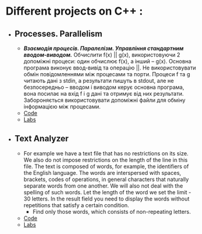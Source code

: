 # **Different projects on C++ :**

- ## **Processes. Parallelism**

   - **_Взаємодія процесів. Паралелізм. Управління стандартним вводом-виводом._** Обчислити f(x) || g(x), використовуючи 2 допоміжні процеси: один обчислює f(x), а інший – g(x). Основна програма виконує ввод-вивід та операцію ||. Не використовувати обмін повідомленнями між процесами та порти. Процеси f та g читають дані з stdin, а результати пишуть в stdout, але не безпосередньо – вводом і виводом керує основна програма, вона посилає на вхід f і g дані та отримує від них результати. Забороняється використовувати допоміжні файли для обміну інформацією між процесами.
   - [Code](https://github.com/ElizaLo/Practice-C-/blob/master/Processes.%20Parallelism/main.cpp)
   - [Labs](http://ttp.infosoft.ua/sp/lr3new.htm)

- ## **Text Analyzer**

   - For example we have a text file that has no restrictions on its size. We also do not impose restrictions on the length of the line in this file. The text is composed of words, for example, the identifiers of the English language. The words are interspersed with spaces, brackets, codes of operations, in general characters that naturally separate words from one another. We will also not deal with the spelling of such words. Let the length of the word we set the limit - 30 letters. In the result field you need to display the words without repetitions that satisfy a certain condition.
      - Find only those words, which consists of non-repeating letters.
   - [Code](https://github.com/ElizaLo/Practice-C-/blob/master/Text%20Analyzer/main.cpp)
   - [Labs](http://ttp.infosoft.ua/sp/lr1.htm)

